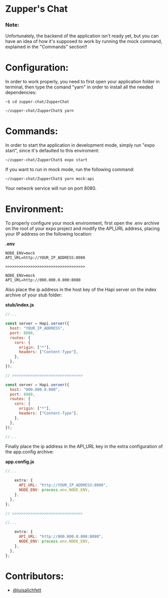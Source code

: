 # Zupper's Chat

### Note:

Unfortunately, the backend of the application isn't ready yet, but you can have an idea of how it's supposed to work by running the mock command, explained in the "Commands" section!!

# Configuration:

In order to work properly, you need to first open your application folder in terminal, then type the comand "yarn" in order to install all the needed dependencies:

```
~$ cd zupper-chat/ZupperChat

~/zupper-chat/ZupperChat$ yarn
```

# Commands:

In order to start the application in development mode, simply run "expo start",
since it's defaulted to this enviroment:

```
~/zupper-chat/ZupperChat$ expo start
```

If you want to run in mock mode, run the following command:

```
~/zupper-chat/ZupperChat$ yarn mock:api
```

Your network service will run on port 8080.

# Environment:

To properly configure your mock environment, first open the .env archive on the root of your expo project and modify the API_URL address, placing your IP address on the following location:

**.env**
```
NODE_ENV=mock
API_URL=http://YOUR_IP_ADDRESS:8080

>>>>>>>>>>>>>>>>>>>>>>>>>>>>>>>>>>>

NODE_ENV=mock
API_URL=http://000.000.0.000:8080
```

Also place the ip address in the host key of the Hapi server on the index archive of your stub folder:

**stub/index.js**
```javascript
//...

const server = Hapi.server({
  host: "YOUR_IP_ADDRESS",
  port: 8080,
  routes: {
    cors: {
      origin: ["*"],
      headers: ["Content-Type"],
    },
  },
});

// >>>>>>>>>>>>>>>>>>>>>>>>>>>>>>>

const server = Hapi.server({
  host: "000.000.0.000",
  port: 8080,
  routes: {
    cors: {
      origin: ["*"],
      headers: ["Content-Type"],
    },
  },
});

//...
```

Finally place the ip address in the API_URL key in the extra configuration of the app.config archive:

**app.config.js**
```javascript
//...

    extra: {
      API_URL: "http://YOUR_IP_ADDRESS:8080",
      NODE_ENV: process.env.NODE_ENV,
    },
  },
};

// >>>>>>>>>>>>>>>>>>>>>>>>>>>>>>>

//...

    extra: {
      API_URL: "http://000.000.0.000:8080",
      NODE_ENV: process.env.NODE_ENV,
    },
  },
};
```

# Contributors:

* [@luisalichfett](https://github.com/luisalichfett)